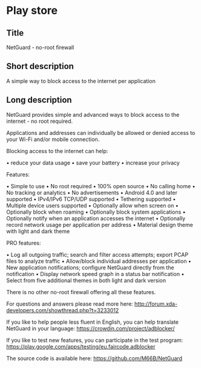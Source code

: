 Play store
==========

Title
-----
NetGuard - no-root firewall


Short description
-----------------
A simple way to block access to the internet per application


Long description
----------------
NetGuard provides simple and advanced ways to block access to the internet - no root required.

Applications and addresses can individually be allowed or denied access to your Wi-Fi and/or mobile connection.

Blocking access to the internet can help:

&bull; reduce your data usage
&bull; save your battery
&bull; increase your privacy

Features:

&bull; Simple to use
&bull; No root required
&bull; 100% open source
&bull; No calling home
&bull; No tracking or analytics
&bull; No advertisements
&bull; Android 4.0 and later supported
&bull; IPv4/IPv6 TCP/UDP supported
&bull; Tethering supported
&bull; Multiple device users supported
&bull; Optionally allow when screen on
&bull; Optionally block when roaming
&bull; Optionally block system applications
&bull; Optionally notify when an application accesses the internet
&bull; Optionally record network usage per application per address
&bull; Material design theme with light and dark theme

PRO features:

&bull; Log all outgoing traffic; search and filter access attempts; export PCAP files to analyze traffic
&bull; Allow/block individual addresses per application
&bull; New application notifications; configure NetGuard directly from the notification
&bull; Display network speed graph in a status bar notification
&bull; Select from five additional themes in both light and dark version

There is no other no-root firewall offering all these features.

For questions and answers please read more here: http://forum.xda-developers.com/showthread.php?t=3233012

If you like to help people less fluent in English, you can help translate NetGuard in your language: https://crowdin.com/project/adblocker/

If you like to test new features, you can participate in the test program: https://play.google.com/apps/testing/eu.faircode.adblocker

The source code is available here: https://github.com/M66B/NetGuard

